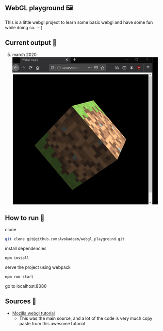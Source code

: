 ## WebGL playground 🖼️
This is a little webgl project to learn some basic webgl and have some fun while doing so. :- )

## Current output 👀
5. march 2020
!["cube rotating"](cube_rotate.gif)

## How to run 🚀
clone
```bash
git clone git@github.com:Avokadoen/webgl_playground.git
```

install dependencies
```bash
npm install
```

serve the project using webpack
```bash
npm run start
```

go to localhost:8080 


## Sources 📖
- [Mozilla webgl tutorial](https://developer.mozilla.org/en-US/docs/Web/API/WebGL_API/Tutorial/Getting_started_with_WebGL)
    -   This was the main source, and a lot of the code is very much copy paste from this awesome tutorial
